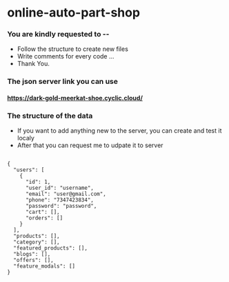 # online-auto-part-shop

### You are kindly requested to --

- Follow the structure to create new files
- Write comments for every code ...
- Thank You.

### The json server link you can use

#### https://dark-gold-meerkat-shoe.cyclic.cloud/

### The structure of the data

- If you want to add anything new to the server, you can create and test it localy
- After that you can request me to udpate it to server

<code>
{
  "users": [
    {
      "id": 1,
      "user_id": "username",
      "email": "user@gmail.com",
      "phone": "7347423834",
      "password": "password",
      "cart": [],
      "orders": []
    }
  ],
  "products": [],
  "category": [],
  "featured_products": [],
  "blogs": [],
  "offers": [],
  "feature_modals": []
}
</code>
